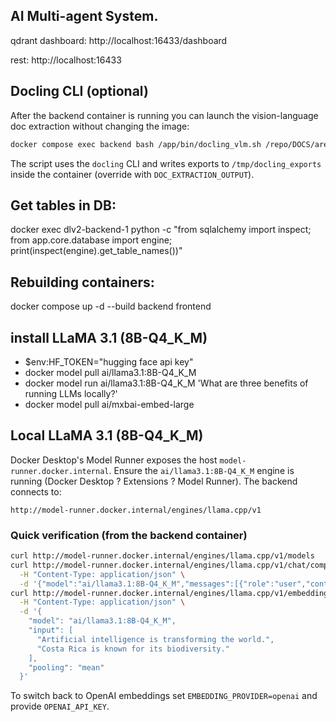 ## AI Multi-agent System.

qdrant dashboard:
http://localhost:16433/dashboard

rest:
http://localhost:16433

## Docling CLI (optional)

After the backend container is running you can launch the vision-language doc extraction without changing the image:

```bash
docker compose exec backend bash /app/bin/docling_vlm.sh /repo/DOCS/area1
```

The script uses the `docling` CLI and writes exports to `/tmp/docling_exports` inside the container (override with `DOC_EXTRACTION_OUTPUT`).

## Get tables in DB:
docker exec dlv2-backend-1 python -c "from sqlalchemy import inspect; from app.core.database import engine; print(inspect(engine).get_table_names())"

## Rebuilding containers:
docker compose up -d --build backend frontend

## install LLaMA 3.1 (8B-Q4_K_M)
- $env:HF_TOKEN="hugging face api key"
- docker model pull ai/llama3.1:8B-Q4_K_M
- docker model run ai/llama3.1:8B-Q4_K_M 'What are three benefits of running LLMs locally?'
- docker model pull ai/mxbai-embed-large

## Local LLaMA 3.1 (8B-Q4_K_M)

Docker Desktop's Model Runner exposes the host `model-runner.docker.internal`. Ensure the `ai/llama3.1:8B-Q4_K_M` engine is running (Docker Desktop ? Extensions ? Model Runner). The backend connects to:

```text
http://model-runner.docker.internal/engines/llama.cpp/v1
```

### Quick verification (from the backend container)

```bash
curl http://model-runner.docker.internal/engines/llama.cpp/v1/models
curl http://model-runner.docker.internal/engines/llama.cpp/v1/chat/completions \
  -H "Content-Type: application/json" \
  -d '{"model":"ai/llama3.1:8B-Q4_K_M","messages":[{"role":"user","content":"Say hello"}]}'
curl http://model-runner.docker.internal/engines/llama.cpp/v1/embeddings \
  -H "Content-Type: application/json" \
  -d '{
    "model": "ai/llama3.1:8B-Q4_K_M",
    "input": [
      "Artificial intelligence is transforming the world.",
      "Costa Rica is known for its biodiversity."
    ],
    "pooling": "mean"
  }'
```

To switch back to OpenAI embeddings set `EMBEDDING_PROVIDER=openai` and provide `OPENAI_API_KEY`.
